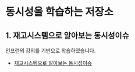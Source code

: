 # 동시성을 학습하는 저장소 
## 1. 재고시스템으로 알아보는 동시성이슈
인프런의 강의를 기반으로 학습하였습니다.
- [재고시스템으로 알아보는 동시성이슈](https://www.inflearn.com/course/%EB%8F%99%EC%8B%9C%EC%84%B1%EC%9D%B4%EC%8A%88-%EC%9E%AC%EA%B3%A0%EC%8B%9C%EC%8A%A4%ED%85%9C/dashboard)

